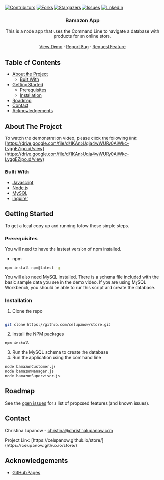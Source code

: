 <!-- PROJECT SHIELDS -->

[![Contributors][contributors-shield]][contributors-url] [![Forks][forks-shield]][forks-url] [![Stargazers][stars-shield]][stars-url] [![Issues][issues-shield]][issues-url] [![LinkedIn][linkedin-shield]][linkedin-url]

 
<h3 align="center">Bamazon App</h3>
<p align="center">
This is a node app that uses the Command Line to navigate a database with products for an online store.
<br />
<br />
<a href=" https://drive.google.com/file/d/1KAnbUqia4wWURy0AiWkc-LvggEZjpoud/view">View Demo</a>
·
<a href="https://github.com/celupanow/store/issues">Report Bug</a>
·
<a href="https://github.com/celupanow/store/issues">Request Feature</a>

</p>

</p>
<!-- TABLE OF CONTENTS -->

## Table of Contents

* [About the Project](#about-the-project)
	* [Built With](#built-with)
* [Getting Started](#getting-started)
	* [Prerequisites](#prerequisites)
	* [Installation](#installation)
* [Roadmap](#roadmap)
* [Contact](#contact)
* [Acknowledgements](#acknowledgements)

 
<!-- ABOUT THE PROJECT -->

## About The Project
To watch the demonstration video, please click the following link:
[https://drive.google.com/file/d/1KAnbUqia4wWURy0AiWkc-LvggEZjpoud/view](https://drive.google.com/file/d/1KAnbUqia4wWURy0AiWkc-LvggEZjpoud/view)

### Built With
* [Javascript](https://developer.mozilla.org/en-US/docs/Web/JavaScript)
* [Node.js](https://nodejs.org)
* [MySQL](https://www.mysql.com/)
* [inquirer](https://www.npmjs.com/package/inquirer)

<!-- GETTING STARTED -->

## Getting Started
To get a local copy up and running follow these simple steps.


### Prerequisites

You will need to have the lastest version of npm installed.
* npm
```sh
npm install npm@latest -g
```
You will also need MySQL installed. There is a schema file included with the basic sample data you see in the demo video. If you are using MySQL Workbench, you should be able to run this script and create the database.
  
### Installation

1. Clone the repo

```sh

git clone https://github.com/celupanow/store.git

```
2. Install the NPM packages
```sh
npm install
```
3. Run the MySQL schema to create the database
4. Run the application using the command line
```sh
node bamazonCustomer.js
node bamazonManager.js
node bamazonSupervisor.js
```

<!-- ROADMAP -->

## Roadmap

  

See the [open issues](https://github.com/celupanow/store/issues) for a list of proposed features (and known issues).

<!-- CONTACT -->

## Contact
Christina Lupanow - christina@christinalupanow.com
<p>
Project Link: [https://celupanow.github.io/store/](https://celupanow.github.io/store/)

<!-- ACKNOWLEDGEMENTS -->

## Acknowledgements
* [GitHub Pages](https://pages.github.com)


<!-- MARKDOWN LINKS & IMAGES -->

<!-- https://www.markdownguide.org/basic-syntax/#reference-style-links -->

[contributors-shield]: https://img.shields.io/github/contributors/celupanow/store.svg?style=flat-square

[contributors-url]: https://github.com/celupanow/store/graphs/contributors

[forks-shield]: https://img.shields.io/github/forks/celupanow/store.svg?style=flat-square

[forks-url]: https://github.com/celupanow/store/network/members

[stars-shield]: https://img.shields.io/github/stars/celupanow/store.svg?style=flat-square

[stars-url]: https://github.com/celupanow/store/stargazers

[issues-shield]: https://img.shields.io/github/issues/celupanow/store.svg?style=flat-square

[issues-url]: https://github.com/celupanow/store/issues

[license-shield]: https://img.shields.io/github/license/celupanow/store.svg?style=flat-square

[license-url]: https://github.com/celupanow/store/blob/master/LICENSE.txt

[linkedin-shield]: https://img.shields.io/badge/-LinkedIn-black.svg?style=flat-square&logo=linkedin&colorB=555

[linkedin-url]: https://linkedin.com/in/celupanow

[product-screenshot]: images/screenshot.png

<!--stackedit_data:
eyJoaXN0b3J5IjpbMTg2MTMxMjAzNywtOTc0ODEwNjEyLC0xNj
g0MTUwMjMxLDE1NjI2MzAxNTAsMTQwOTg3OTUyOSwtMTc4NTU5
OTRdfQ==
-->